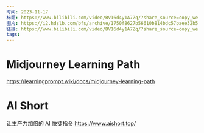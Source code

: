 ```yaml
---
时间: 2023-11-17
标题: https://www.bilibili.com/video/BV16d4y1A7Zq/?share_source=copy_web
图片: https://i2.hdslb.com/bfs/archive/1750f8627b56610b814bdc57baee32b55a7fbe30.jpg@518w_290h_1c_!web-video-share-cover.webp
链接: https://www.bilibili.com/video/BV16d4y1A7Zq/?share_source=copy_web
tags:
---
```

# Midjourney Learning Path

https://learningprompt.wiki/docs/midjourney-learning-path

# AI Short 

让生产力加倍的 AI 快捷指令
https://www.aishort.top/